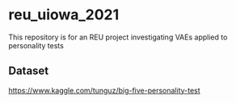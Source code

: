 # reu_uiowa_2021
This repository is for an REU project investigating VAEs applied to personality tests


## Dataset
https://www.kaggle.com/tunguz/big-five-personality-test

